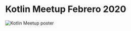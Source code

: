 # Kotlin Meetup Febrero 2020

![Kotlin Meetup poster](https://rawcdn.githack.com/KotlinCDMX/meetup/b28420dd61afdddf1f565c91850bdb29bbc107cc/Febrero2020/KUGCDMX.png)

